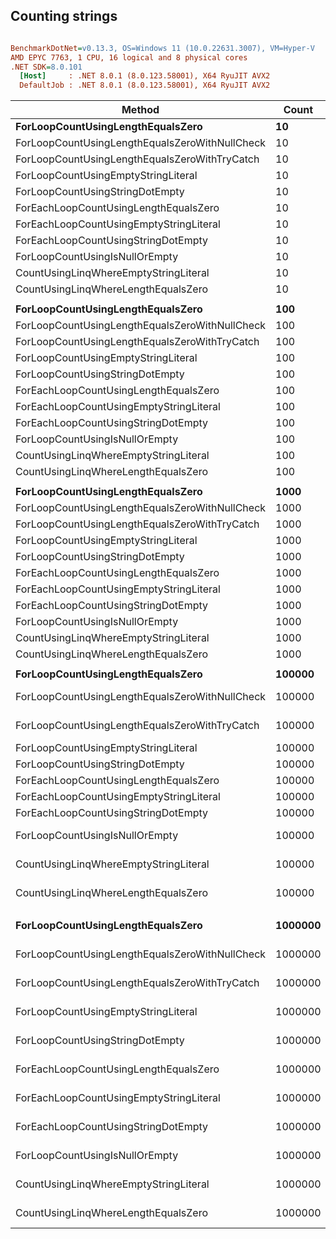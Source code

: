## Counting strings


``` ini

BenchmarkDotNet=v0.13.3, OS=Windows 11 (10.0.22631.3007), VM=Hyper-V
AMD EPYC 7763, 1 CPU, 16 logical and 8 physical cores
.NET SDK=8.0.101
  [Host]     : .NET 8.0.1 (8.0.123.58001), X64 RyuJIT AVX2
  DefaultJob : .NET 8.0.1 (8.0.123.58001), X64 RyuJIT AVX2


```
|                                         Method |   Count |             Mean |          Error |         StdDev |           Median | Ratio | RatioSD |
|----------------------------------------------- |-------- |-----------------:|---------------:|---------------:|-----------------:|------:|--------:|
|              **ForLoopCountUsingLengthEqualsZero** |      **10** |         **7.851 ns** |      **0.0644 ns** |      **0.0603 ns** |         **7.843 ns** |  **0.85** |    **0.01** |
| ForLoopCountUsingLengthEqualsZeroWithNullCheck |      10 |         9.942 ns |      0.1823 ns |      0.1423 ns |        10.015 ns |  1.08 |    0.02 |
|  ForLoopCountUsingLengthEqualsZeroWithTryCatch |      10 |        28.951 ns |      0.0343 ns |      0.0286 ns |        28.961 ns |  3.13 |    0.01 |
|            ForLoopCountUsingEmptyStringLiteral |      10 |         9.241 ns |      0.0281 ns |      0.0263 ns |         9.231 ns |  1.00 |    0.00 |
|                ForLoopCountUsingStringDotEmpty |      10 |         9.178 ns |      0.0130 ns |      0.0116 ns |         9.181 ns |  0.99 |    0.00 |
|          ForEachLoopCountUsingLengthEqualsZero |      10 |         9.228 ns |      0.0160 ns |      0.0141 ns |         9.230 ns |  1.00 |    0.00 |
|        ForEachLoopCountUsingEmptyStringLiteral |      10 |         9.254 ns |      0.0448 ns |      0.0397 ns |         9.252 ns |  1.00 |    0.00 |
|            ForEachLoopCountUsingStringDotEmpty |      10 |         9.267 ns |      0.0605 ns |      0.0537 ns |         9.258 ns |  1.00 |    0.01 |
|                 ForLoopCountUsingIsNullOrEmpty |      10 |         9.071 ns |      0.0477 ns |      0.0423 ns |         9.057 ns |  0.98 |    0.01 |
|          CountUsingLinqWhereEmptyStringLiteral |      10 |        35.809 ns |      0.1946 ns |      0.1820 ns |        35.842 ns |  3.88 |    0.02 |
|            CountUsingLinqWhereLengthEqualsZero |      10 |        36.353 ns |      0.2076 ns |      0.1942 ns |        36.311 ns |  3.93 |    0.02 |
|                                                |         |                  |                |                |                  |       |         |
|              **ForLoopCountUsingLengthEqualsZero** |     **100** |        **79.478 ns** |      **1.6031 ns** |      **2.2473 ns** |        **78.707 ns** |  **0.90** |    **0.04** |
| ForLoopCountUsingLengthEqualsZeroWithNullCheck |     100 |       105.773 ns |      2.1095 ns |      2.9572 ns |       105.610 ns |  1.19 |    0.05 |
|  ForLoopCountUsingLengthEqualsZeroWithTryCatch |     100 |       288.837 ns |      0.3133 ns |      0.2446 ns |       288.837 ns |  3.22 |    0.09 |
|            ForLoopCountUsingEmptyStringLiteral |     100 |        89.117 ns |      1.8143 ns |      2.2944 ns |        88.050 ns |  1.00 |    0.00 |
|                ForLoopCountUsingStringDotEmpty |     100 |        88.499 ns |      1.3487 ns |      1.1262 ns |        88.214 ns |  0.99 |    0.03 |
|          ForEachLoopCountUsingLengthEqualsZero |     100 |        86.502 ns |      1.2237 ns |      1.1446 ns |        86.360 ns |  0.97 |    0.03 |
|        ForEachLoopCountUsingEmptyStringLiteral |     100 |        85.611 ns |      1.7375 ns |      2.0683 ns |        85.367 ns |  0.96 |    0.04 |
|            ForEachLoopCountUsingStringDotEmpty |     100 |        85.345 ns |      1.7111 ns |      3.1288 ns |        83.789 ns |  0.96 |    0.04 |
|                 ForLoopCountUsingIsNullOrEmpty |     100 |       106.569 ns |      2.1363 ns |      4.8219 ns |       105.287 ns |  1.21 |    0.06 |
|          CountUsingLinqWhereEmptyStringLiteral |     100 |       181.659 ns |      1.3118 ns |      1.2271 ns |       181.567 ns |  2.04 |    0.05 |
|            CountUsingLinqWhereLengthEqualsZero |     100 |       197.956 ns |      0.6431 ns |      0.6015 ns |       197.708 ns |  2.22 |    0.06 |
|                                                |         |                  |                |                |                  |       |         |
|              **ForLoopCountUsingLengthEqualsZero** |    **1000** |       **795.147 ns** |      **4.6790 ns** |      **4.3768 ns** |       **795.259 ns** |  **0.95** |    **0.01** |
| ForLoopCountUsingLengthEqualsZeroWithNullCheck |    1000 |       974.424 ns |      7.0511 ns |      6.2506 ns |       971.075 ns |  1.17 |    0.01 |
|  ForLoopCountUsingLengthEqualsZeroWithTryCatch |    1000 |     2,477.346 ns |      3.3265 ns |      2.9488 ns |     2,476.763 ns |  2.97 |    0.01 |
|            ForLoopCountUsingEmptyStringLiteral |    1000 |       833.147 ns |      2.7537 ns |      2.4410 ns |       833.437 ns |  1.00 |    0.00 |
|                ForLoopCountUsingStringDotEmpty |    1000 |       830.837 ns |      6.1445 ns |      5.1309 ns |       829.876 ns |  1.00 |    0.01 |
|          ForEachLoopCountUsingLengthEqualsZero |    1000 |     1,086.975 ns |     16.8031 ns |     15.7177 ns |     1,089.228 ns |  1.30 |    0.02 |
|        ForEachLoopCountUsingEmptyStringLiteral |    1000 |     1,079.211 ns |     32.7452 ns |     96.5499 ns |     1,076.861 ns |  1.17 |    0.09 |
|            ForEachLoopCountUsingStringDotEmpty |    1000 |     1,072.033 ns |     28.1473 ns |     82.1070 ns |     1,082.022 ns |  1.24 |    0.11 |
|                 ForLoopCountUsingIsNullOrEmpty |    1000 |     1,030.842 ns |     20.0800 ns |     23.1242 ns |     1,030.297 ns |  1.25 |    0.03 |
|          CountUsingLinqWhereEmptyStringLiteral |    1000 |     1,638.214 ns |     32.5062 ns |     48.6538 ns |     1,638.823 ns |  1.95 |    0.06 |
|            CountUsingLinqWhereLengthEqualsZero |    1000 |     1,762.709 ns |     34.0672 ns |     43.0841 ns |     1,770.843 ns |  2.12 |    0.05 |
|                                                |         |                  |                |                |                  |       |         |
|              **ForLoopCountUsingLengthEqualsZero** |  **100000** |    **80,263.787 ns** |    **915.5618 ns** |    **856.4171 ns** |    **80,060.364 ns** |  **0.96** |    **0.01** |
| ForLoopCountUsingLengthEqualsZeroWithNullCheck |  100000 |    99,172.591 ns |  1,130.6460 ns |  1,002.2882 ns |    98,884.674 ns |  1.18 |    0.01 |
|  ForLoopCountUsingLengthEqualsZeroWithTryCatch |  100000 |   250,145.274 ns |    947.3474 ns |    839.7988 ns |   249,900.732 ns |  2.99 |    0.01 |
|            ForLoopCountUsingEmptyStringLiteral |  100000 |    83,654.400 ns |    273.6504 ns |    213.6482 ns |    83,620.435 ns |  1.00 |    0.00 |
|                ForLoopCountUsingStringDotEmpty |  100000 |    83,023.118 ns |    611.1712 ns |    510.3557 ns |    83,152.502 ns |  0.99 |    0.01 |
|          ForEachLoopCountUsingLengthEqualsZero |  100000 |    78,735.225 ns |    675.8142 ns |    599.0917 ns |    78,545.142 ns |  0.94 |    0.01 |
|        ForEachLoopCountUsingEmptyStringLiteral |  100000 |    81,881.831 ns |    208.7432 ns |    185.0454 ns |    81,858.636 ns |  0.98 |    0.00 |
|            ForEachLoopCountUsingStringDotEmpty |  100000 |    82,069.562 ns |    376.0619 ns |    314.0287 ns |    82,053.552 ns |  0.98 |    0.01 |
|                 ForLoopCountUsingIsNullOrEmpty |  100000 |    96,549.447 ns |  1,681.4887 ns |  1,490.5959 ns |    96,345.093 ns |  1.15 |    0.02 |
|          CountUsingLinqWhereEmptyStringLiteral |  100000 |   153,777.393 ns |  1,371.4308 ns |  1,215.7377 ns |   153,380.078 ns |  1.84 |    0.02 |
|            CountUsingLinqWhereLengthEqualsZero |  100000 |   150,611.897 ns |    776.2059 ns |    648.1671 ns |   150,494.458 ns |  1.80 |    0.01 |
|                                                |         |                  |                |                |                  |       |         |
|              **ForLoopCountUsingLengthEqualsZero** | **1000000** | **1,679,634.102 ns** | **27,418.5616 ns** | **25,647.3395 ns** | **1,674,949.414 ns** |  **0.97** |    **0.02** |
| ForLoopCountUsingLengthEqualsZeroWithNullCheck | 1000000 | 1,747,750.605 ns | 28,044.2578 ns | 26,232.6161 ns | 1,743,471.582 ns |  1.00 |    0.02 |
|  ForLoopCountUsingLengthEqualsZeroWithTryCatch | 1000000 | 2,716,787.249 ns | 22,845.0399 ns | 20,251.5328 ns | 2,708,007.422 ns |  1.56 |    0.02 |
|            ForLoopCountUsingEmptyStringLiteral | 1000000 | 1,741,087.402 ns | 26,194.0088 ns | 23,220.3066 ns | 1,741,923.242 ns |  1.00 |    0.00 |
|                ForLoopCountUsingStringDotEmpty | 1000000 | 1,725,645.306 ns | 14,428.4584 ns | 13,496.3890 ns | 1,727,054.004 ns |  0.99 |    0.02 |
|          ForEachLoopCountUsingLengthEqualsZero | 1000000 | 1,693,758.073 ns | 12,988.9063 ns | 12,149.8310 ns | 1,691,600.977 ns |  0.97 |    0.02 |
|        ForEachLoopCountUsingEmptyStringLiteral | 1000000 | 1,756,840.684 ns | 16,976.7910 ns | 15,880.1008 ns | 1,752,925.684 ns |  1.01 |    0.01 |
|            ForEachLoopCountUsingStringDotEmpty | 1000000 | 1,753,434.362 ns | 16,963.4217 ns | 15,867.5952 ns | 1,751,710.156 ns |  1.01 |    0.02 |
|                 ForLoopCountUsingIsNullOrEmpty | 1000000 | 1,706,080.957 ns | 15,891.9670 ns | 14,087.8148 ns | 1,711,966.797 ns |  0.98 |    0.02 |
|          CountUsingLinqWhereEmptyStringLiteral | 1000000 | 2,111,925.000 ns | 24,662.3562 ns | 20,594.1844 ns | 2,110,482.812 ns |  1.21 |    0.02 |
|            CountUsingLinqWhereLengthEqualsZero | 1000000 | 2,114,545.647 ns | 17,426.1838 ns | 15,447.8580 ns | 2,117,649.219 ns |  1.21 |    0.02 |
